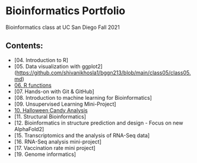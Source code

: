 # Bioinformatics Portfolio

Bioinformatics class at UC San Diego Fall 2021

## Contents: 

- [04. Introduction to R]
- [05. Data visualization with ggplot2] (https://github.com/shivanikhosla1/bggn213/blob/main/class05/class05.md)
- [06. R functions](https://github.com/shivanikhosla1/bggn213/blob/main/class06/class06.Rmd)
- [07. Hands-on with Git & GitHub]
- [08. Introduction to machine learning for Bioinformatics]
- [09. Unsupervised Learning Mini-Project]
- [10. Halloween Candy Analysis](https://github.com/shivanikhosla1/bggn213/blob/main/class09_mini_project/class09miniproject.Rmd)
- [11. Structural Bioinformatics]
- [12. Bioinformatics in structure prediction and design - Focus on new AlphaFold2]
- [15. Transcriptomics and the analysis of RNA-Seq data]
- [16. RNA-Seq analysis mini-project]
- [17. Vaccination rate mini project]
- [19. Genome informatics]
